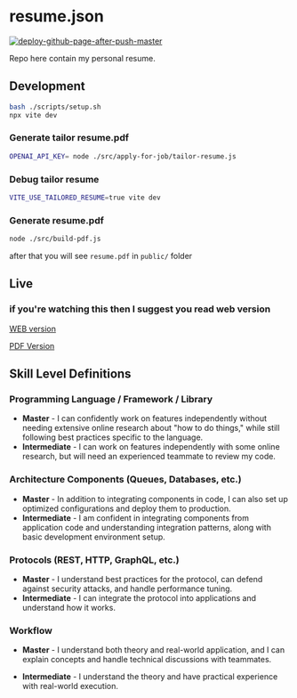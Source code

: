 # resume.json

[![deploy-github-page-after-push-master](https://github.com/chicken-suop/resume.json/actions/workflows/deploy-gh-page.yml/badge.svg)](https://github.com/chicken-suop/resume.json/actions/workflows/deploy-gh-page.yml)

Repo here contain my personal resume.

## Development

```bash
bash ./scripts/setup.sh
npx vite dev
```

### Generate tailor resume.pdf

```bash
OPENAI_API_KEY= node ./src/apply-for-job/tailor-resume.js
```

### Debug tailor resume

```bash
VITE_USE_TAILORED_RESUME=true vite dev
```

### Generate resume.pdf

```bash
node ./src/build-pdf.js
```

after that you will see `resume.pdf` in `public/` folder

## Live

### if you're watching this then I suggest you read web version

[WEB version](https://neviaumi.github.io/resume.json/)

[PDF Version](https://neviaumi.github.io/resume.json/resume.pdf)

## Skill Level Definitions

### Programming Language / Framework / Library

- **Master** - I can confidently work on features independently
  without needing extensive online research about "how to do things,"
  while still following best practices specific to the language.
- **Intermediate** - I can work on features independently with some online research,
  but will need an experienced teammate to review my code.

### Architecture Components (Queues, Databases, etc.)

- **Master** - In addition to integrating components in code,
  I can also set up optimized configurations and deploy them to production.
- **Intermediate** - I am confident in integrating components from application code
  and understanding integration patterns,
  along with basic development environment setup.

### Protocols (REST, HTTP, GraphQL, etc.)

- **Master** - I understand best practices for the protocol,
  can defend against security attacks,
  and handle performance tuning.
- **Intermediate** - I can integrate the protocol into applications
  and understand how it works.

### Workflow

- **Master** - I understand both theory and real-world application,
  and I can explain concepts and
  handle technical discussions with teammates.

- **Intermediate** - I understand the theory and have practical experience
  with real-world execution.
